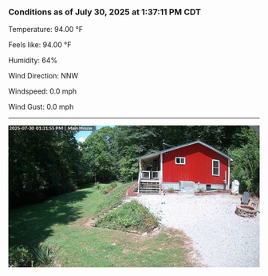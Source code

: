 ### Conditions as of July 30, 2025 at 1:37:11 PM CDT 

Temperature: 94.00 &deg;F

Feels like: 94.00 &deg;F

Humidity: 64%

Wind Direction: NNW

Windspeed: 0.0 mph

Wind Gust: 0.0 mph

---

<img src="./images/latest.jpeg"/>

